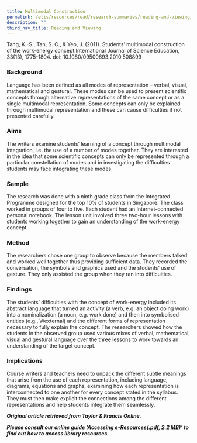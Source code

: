 ```yaml
---
title: Multimodal Construction
permalink: /elis/resources/read/research-summaries/reading-and-viewing/multimodal-construction/
description: ""
third_nav_title: Reading and Viewing
---
```

Tang, K.-S., Tan, S. C., & Yeo, J. (2011). Students’ multimodal construction of the work-energy concept.International Journal of Science Education, 33(13), 1775-1804. doi: 10.1080/09500693.2010.508899

### Background

Language has been defined as all modes of representation – verbal, visual, mathematical and gestural. These modes can be used to present scientific concepts through alternative representations of the same concept or as a single multimodal representation. Some concepts can only be explained through multimodal representation and these can cause difficulties if not presented carefully.

### Aims

The writers examine students’ learning of a concept through multimodal integration, i.e. the use of a number of modes together. They are interested in the idea that some scientific concepts can only be represented through a particular constellation of modes and in investigating the difficulties students may face integrating these modes.

### Sample

The research was done with a ninth grade class from the Integrated Programme designed for the top 10% of students in Singapore. The class worked in groups of four to five. Each student had an Internet-connected personal notebook. The lesson unit involved three two-hour lessons with students working together to gain an understanding of the work-energy concept.

### Method

The researchers chose one group to observe because the members talked and worked well together thus providing sufficient data. They recorded the conversation, the symbols and graphics used and the students’ use of gesture. They only assisted the group when they ran into difficulties.

### Findings

The students’ difficulties with the concept of work-energy included its abstract language that turned an activity (a verb, e.g. an object doing work) into a nominalization (a noun, e.g. work done) and then into symbolised entities (e.g., Wexternal) and the different forms of representation necessary to fully explain the concept. The researchers showed how the students in the observed group used various mixes of verbal, mathematical, visual and gestural language over the three lessons to work towards an understanding of the target concept.

### Implications

Course writers and teachers need to unpack the different subtle meanings that arise from the use of each representation, including language, diagrams, equations and graphs, examining how each representation is interconnected to one another for every concept stated in the syllabus. They must then make explicit the connections among the different representations and help students integrate them seamlessly.

_**Original article retrieved from Taylor & Francis Online.**_  

**_Please consult our online guide ‘[Accessing e-Resources(.pdf, 2.2 MB)](https://academyofsingaporeteachers-moe-edu-sg-admin.cwp.sg/elis/resources/read/research-summaries/reading-and-viewing/18e45074-6b1b-4ac7-811f-1a8da16c4f81 "Accessing e-Resources")’ to find out how to access library resources._**